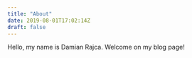 ```yaml
---
title: "About"
date: 2019-08-01T17:02:14Z
draft: false
---
```

Hello, my name is Damian Rajca. Welcome on my blog page!
